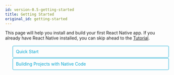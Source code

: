 ```yaml
---
id: version-0.5-getting-started
title: Getting Started
original_id: getting-started
---
```


<style>
  .toggler li {
    display: inline-block;
    position: relative;
    top: 1px;
    padding: 10px;
    margin: 0px 2px 0px 2px;
    border: 1px solid #05A5D1;
    border-bottom-color: transparent;
    border-radius: 3px 3px 0px 0px;
    color: #05A5D1;
    background-color: transparent;
    font-size: 0.99em;
    cursor: pointer;
  }
  .toggler li:first-child {
    margin-left: 0;
  }
  .toggler li:last-child {
    margin-right: 0;
  }
  .toggler ul {
    width: 100%;
    display: inline-block;
    list-style-type: none;
    margin: 0;
    border-bottom: 1px solid #05A5D1;
    cursor: default;
  }
  @media screen and (max-width: 960px) {
    .toggler li,
    .toggler li:first-child,
    .toggler li:last-child {
      display: block;
      border-bottom-color: #05A5D1;
      border-radius: 3px;
      margin: 2px 0px 2px 0px;
    }
    .toggler ul {
      border-bottom: 0;
    }
  }
  .toggler a {
    display: inline-block;
    padding: 10px 5px;
    margin: 2px;
    border: 1px solid #05A5D1;
    border-radius: 3px;
    text-decoration: none !important;
  }
  .display-guide-quickstart .toggler .button-quickstart,
  .display-guide-native .toggler .button-native,
  .display-os-mac .toggler .button-mac,
  .display-os-linux .toggler .button-linux,
  .display-os-windows .toggler .button-windows,
  .display-platform-ios .toggler .button-ios,
  .display-platform-android .toggler .button-android {
    background-color: #05A5D1;
    color: white;
  }
  block { display: none; }
  .display-guide-quickstart.display-platform-ios.display-os-mac .quickstart.ios.mac,
  .display-guide-quickstart.display-platform-ios.display-os-linux .quickstart.ios.linux,
  .display-guide-quickstart.display-platform-ios.display-os-windows .quickstart.ios.windows,
  .display-guide-quickstart.display-platform-android.display-os-mac .quickstart.android.mac,
  .display-guide-quickstart.display-platform-android.display-os-linux .quickstart.android.linux,
  .display-guide-quickstart.display-platform-android.display-os-windows .quickstart.android.windows,    .display-guide-native.display-platform-ios.display-os-mac .native.ios.mac,
  .display-guide-native.display-platform-ios.display-os-linux .native.ios.linux,
  .display-guide-native.display-platform-ios.display-os-windows .native.ios.windows,
  .display-guide-native.display-platform-android.display-os-mac .native.android.mac,
  .display-guide-native.display-platform-android.display-os-linux .native.android.linux,
  .display-guide-native.display-platform-android.display-os-windows .native.android.windows {
    display: block;
  }
</style>

This page will help you install and build your first React Native app. If you
already have React Native installed, you can skip ahead to the
[Tutorial](tutorial.md).

<div class="toggler">
  <ul role="tablist" >
    <li id="quickstart" class="button-quickstart" aria-selected="false" role="tab" tabindex="0" aria-controls="quickstarttab" onclick="displayTab('guide', 'quickstart')">
      Quick Start
    </li>
    <li id="native" class="button-native" aria-selected="false" role="tab" tabindex="-1" aria-controls="nativetab" onclick="displayTab('guide', 'native')">
      Building Projects with Native Code
    </li>
  </ul>
</div>

<block class="quickstart mac windows linux ios android" />

[Create React Native App](https://github.com/react-community/create-react-native-app)
is the easiest way to start building a new React Native application. It allows
you to start a project without installing or configuring any tools to build
native code - no Xcode or Android Studio installation required (see
[Caveats](getting-started.md#caveats)).

Assuming that you have [Node](https://nodejs.org/en/download/) installed, you
can use npm to install the `create-react-native-app` command line utility:

```
npm install -g create-react-native-app
```

Then run the following commands to create a new React Native project called
"AwesomeProject":

```
create-react-native-app AwesomeProject

cd AwesomeProject
npm start
```

This will start a development server for you, and print a QR code in your
terminal.

## Running your React Native application

Install the [Expo](https://expo.io) client app on your iOS or Android phone and
connect to the same wireless network as your computer. Using the Expo app, scan
the QR code from your terminal to open your project.

### Modifying your app

Now that you have successfully run the app, let's modify it. Open `App.js` in
your text editor of choice and edit some lines. The application should reload
automatically once you save your changes.

### That's it!

Congratulations! You've successfully run and modified your first React Native
app.

<center><img src="/react-native/docs/assets/GettingStartedCongratulations.png" width="150"></img></center>

## Now what?

* Create React Native App also has a
  [user guide](https://github.com/react-community/create-react-native-app/blob/master/react-native-scripts/template/README.md)
  you can reference if you have questions specific to the tool.

* If you can't get this to work, see the
  [Troubleshooting](https://github.com/react-community/create-react-native-app/blob/master/react-native-scripts/template/README.md#troubleshooting)
  section in the README for Create React Native App.

If you're curious to learn more about React Native, continue on to the
[Tutorial](tutorial.md).

### Running your app on a simulator or virtual device

Create React Native App makes it really easy to run your React Native app on a
physical device without setting up a development environment. If you want to run
your app on the iOS Simulator or an Android Virtual Device, please refer to the
instructions for building projects with native code to learn how to install
Xcode and set up your Android development environment.

Once you've set these up, you can launch your app on an Android Virtual Device
by running `npm run android`, or on the iOS Simulator by running `npm run ios`
(macOS only).

### Caveats

Because you don't build any native code when using Create React Native App to
create a project, it's not possible to include custom native modules beyond the
React Native APIs and components that are available in the Expo client app.

If you know that you'll eventually need to include your own native code, Create
React Native App is still a good way to get started. In that case you'll just
need to
"[eject](https://github.com/react-community/create-react-native-app/blob/master/react-native-scripts/template/README.md#ejecting-from-create-react-native-app)"
eventually to create your own native builds. If you do eject, the "Building
Projects with Native Code" instructions will be required to continue working on
your project.

Create React Native App configures your project to use the most recent React
Native version that is supported by the Expo client app. The Expo client app
usually gains support for a given React Native version about a week after the
React Native version is released as stable. You can check
[this document](https://github.com/react-community/create-react-native-app/blob/master/VERSIONS.md)
to find out what versions are supported.

If you're integrating React Native into an existing project, you'll want to skip
Create React Native App and go directly to setting up the native build
environment. Select "Building Projects with Native Code" above for instructions
on configuring a native build environment for React Native.

<block class="native mac windows linux ios android" />

<p>Follow these instructions if you need to build native code in your project. For example, if you are integrating React Native into an existing application, or if you "ejected" from <a href="getting-started.md" onclick="displayTab('guide', 'quickstart')">Create React Native App</a>, you'll need this section.</p>

The instructions are a bit different depending on your development operating
system, and whether you want to start developing for iOS or Android. If you want
to develop for both iOS and Android, that's fine - you just have to pick one to
start with, since the setup is a bit different.

<div class="toggler">
  <span>Development OS:</span>
  <a href="javascript:void(0);" class="button-mac" onclick="displayTab('os', 'mac')">macOS</a>
  <a href="javascript:void(0);" class="button-windows" onclick="displayTab('os', 'windows')">Windows</a>
  <a href="javascript:void(0);" class="button-linux" onclick="displayTab('os', 'linux')">Linux</a>
  <span>Target OS:</span>
  <a href="javascript:void(0);" class="button-ios" onclick="displayTab('platform', 'ios')">iOS</a>
  <a href="javascript:void(0);" class="button-android" onclick="displayTab('platform', 'android')">Android</a>
</div>

<block class="native linux windows ios" />

## Unsupported

<blockquote><p>A Mac is required to build projects with native code for iOS. You can follow the <a href="getting-started.md" onclick="displayTab('guide', 'quickstart')">Quick Start</a> to learn how to build your app using Create React Native App instead.</p></blockquote>

<block class="native mac ios" />

## Installing dependencies

You will need Node, Watchman, the React Native command line interface, and
Xcode.

While you can use any editor of your choice to develop your app, you will need
to install Xcode in order to set up the necessary tooling to build your React
Native app for iOS.

<block class="native mac android" />

## Installing dependencies

You will need Node, Watchman, the React Native command line interface, a JDK,
and Android Studio.

<block class="native linux android" />

## Installing dependencies

You will need Node, the React Native command line interface, a JDK, and Android
Studio.

<block class="native windows android" />

## Installing dependencies

You will need Node, the React Native command line interface, Python2, a JDK, and
Android Studio.

<block class="native mac windows linux android" />

While you can use any editor of your choice to develop your app, you will need
to install Android Studio in order to set up the necessary tooling to build your
React Native app for Android.

<block class="native mac ios android" />

### Node, Watchman

We recommend installing Node and Watchman using [Homebrew](http://brew.sh/). Run
the following commands in a Terminal after installing Homebrew:

```
brew install node
brew install watchman
```

If you have already installed Node on your system, make sure it is version 4 or
newer.

[Watchman](https://facebook.github.io/watchman) is a tool by Facebook for
watching changes in the filesystem. It is highly recommended you install it for
better performance.

<block class="native linux android" />

### Node

Follow the
[installation instructions for your Linux distribution](https://nodejs.org/en/download/package-manager/)
to install Node 6 or newer.

<block class='native windows android' />

### Node, Python2, JDK

We recommend installing Node and Python2 via
[Chocolatey](https://chocolatey.org), a popular package manager for Windows.

React Native also requires a recent version of the
[Java SE Development Kit (JDK)](http://www.oracle.com/technetwork/java/javase/downloads/jdk8-downloads-2133151.html),
as well as Python 2. Both can be installed using Chocolatey.

Open an Administrator Command Prompt (right click Command Prompt and select "Run
as Administrator"), then run the following command:

```powershell
choco install -y nodejs.install python2 jdk8
```

If you have already installed Node on your system, make sure it is version 4 or
newer. If you already have a JDK on your system, make sure it is version 8 or
newer.

> You can find additional installation options on
> [Node's Downloads page](https://nodejs.org/en/download/).

<block class="native mac ios android" />

### The React Native CLI

Node comes with npm, which lets you install the React Native command line
interface.

Run the following command in a Terminal:

```
npm install -g react-native-cli
```

> If you get an error like `Cannot find module 'npmlog'`, try installing npm
> directly: `curl -0 -L https://npmjs.org/install.sh | sudo sh`.

<block class="native windows linux android" />

### The React Native CLI

Node comes with npm, which lets you install the React Native command line
interface.

Run the following command in a Command Prompt or shell:

```powershell
npm install -g react-native-cli
```

> If you get an error like `Cannot find module 'npmlog'`, try installing npm
> directly: `curl -0 -L https://npmjs.org/install.sh | sudo sh`.

<block class="native mac ios" />

### Xcode

The easiest way to install Xcode is via the
[Mac App Store](https://itunes.apple.com/us/app/xcode/id497799835?mt=12).
Installing Xcode will also install the iOS Simulator and all the necessary tools
to build your iOS app.

If you have already installed Xcode on your system, make sure it is version 8 or
higher.

#### Command Line Tools

You will also need to install the Xcode Command Line Tools. Open Xcode, then
choose "Preferences..." from the Xcode menu. Go to the Locations panel and
install the tools by selecting the most recent version in the Command Line Tools
dropdown.

![Xcode Command Line Tools](/react-native/docs/assets/GettingStartedXcodeCommandLineTools.png)

<block class="native mac linux android" />

### Java Development Kit

React Native requires a recent version of the Java SE Development Kit (JDK).
[Download and install JDK 8 or newer](http://www.oracle.com/technetwork/java/javase/downloads/jdk8-downloads-2133151.html)
if needed.

<block class="native mac linux windows android" />

### Android development environment

Setting up your development environment can be somewhat tedious if you're new to
Android development. If you're already familiar with Android development, there
are a few things you may need to configure. In either case, please make sure to
carefully follow the next few steps.

<block class="native mac windows linux android" />

#### 1. Install Android Studio

[Download and install Android Studio](https://developer.android.com/studio/index.html).
Choose a "Custom" setup when prompted to select an installation type. Make sure
the boxes next to all of the following are checked:

<block class="native mac windows android" />

* `Android SDK`
* `Android SDK Platform`
* `Performance (Intel ® HAXM)`
* `Android Virtual Device`

<block class="native linux android" />

* `Android SDK`
* `Android SDK Platform`
* `Android Virtual Device`

<block class="native mac windows linux android" />

Then, click "Next" to install all of these components.

> If the checkboxes are grayed out, you will have a chance to install these
> components later on.

Once setup has finalized and you're presented with the Welcome screen, proceed
to the next step.

#### 2. Install the Android SDK

Android Studio installs the latest Android SDK by default. Building a React
Native app with native code, however, requires the `Android 6.0 (Marshmallow)`
SDK in particular. Additional Android SDKs can be installed through the SDK
Manager in Android Studio.

The SDK Manager can be accessed from the "Welcome to Android Studio" screen.
Click on "Configure", then select "SDK Manager".

<block class="native mac android" />

![Android Studio Welcome](/react-native/docs/assets/GettingStartedAndroidStudioWelcomeMacOS.png)

<block class="native windows android" />

![Android Studio Welcome](/react-native/docs/assets/GettingStartedAndroidStudioWelcomeWindows.png)

<block class="native mac windows linux android" />

> The SDK Manager can also be found within the Android Studio "Preferences"
> dialog, under **Appearance & Behavior** → **System Settings** → **Android
> SDK**.

Select the "SDK Platforms" tab from within the SDK Manager, then check the box
next to "Show Package Details" in the bottom right corner. Look for and expand
the `Android 6.0 (Marshmallow)` entry, then make sure the following items are
all checked:

* `Google APIs`
* `Android SDK Platform 23`
* `Intel x86 Atom_64 System Image`
* `Google APIs Intel x86 Atom_64 System Image`

<block class="native mac android" />

![Android SDK Manager](/react-native/docs/assets/GettingStartedAndroidSDKManagerMacOS.png)

<block class="native windows android" />

![Android SDK Manager](/react-native/docs/assets/GettingStartedAndroidSDKManagerWindows.png)

<block class="native windows mac linux android" />

Next, select the "SDK Tools" tab and check the box next to "Show Package
Details" here as well. Look for and expand the "Android SDK Build-Tools" entry,
then make sure that `23.0.1` is selected.

<block class="native mac android" />

![Android SDK Manager - 23.0.1 Build Tools](/react-native/docs/assets/GettingStartedAndroidSDKManagerSDKToolsMacOS.png)

<block class="native windows android" />

![Android SDK Manager - 23.0.1 Build Tools](/react-native/docs/assets/GettingStartedAndroidSDKManagerSDKToolsWindows.png)

<block class="native windows mac linux android" />

Finally, click "Apply" to download and install the Android SDK and related build
tools.

<block class="native mac android" />

![Android SDK Manager - Installs](/react-native/docs/assets/GettingStartedAndroidSDKManagerInstallsMacOS.png)

<block class="native windows android" />

![Android SDK Manager - Installs](/react-native/docs/assets/GettingStartedAndroidSDKManagerInstallsWindows.png)

<block class="native mac windows linux android" />

#### 3. Configure the ANDROID_HOME environment variable

The React Native tools require some environment variables to be set up in order
to build apps with native code.

<block class="native mac linux android" />

Add the following lines to your `$HOME/.bash_profile` config file:

<block class="native mac android" />

```
export ANDROID_HOME=$HOME/Library/Android/sdk
export PATH=$PATH:$ANDROID_HOME/tools
export PATH=$PATH:$ANDROID_HOME/platform-tools
```

<block class="native linux android" />

```
export ANDROID_HOME=$HOME/Android/Sdk
export PATH=$PATH:$ANDROID_HOME/tools
export PATH=$PATH:$ANDROID_HOME/platform-tools
```

<block class="native mac linux android" />

> `.bash_profile` is specific to `bash`. If you're using another shell, you will
> need to edit the appropriate shell-specific config file.

Type `source $HOME/.bash_profile` to load the config into your current shell.
Verify that ANDROID_HOME has been added to your path by running `echo $PATH`.

> Please make sure you use the correct Android SDK path. You can find the actual
> location of the SDK in the Android Studio "Preferences" dialog, under
> **Appearance & Behavior** → **System Settings** → **Android SDK**.

<block class="native windows android" />

Open the System pane under **System and Security** in the Control Panel, then
click on **Change settings...**. Open the **Advanced** tab and click on
**Environment Variables...**. Click on **New...** to create a new `ANDROID_HOME`
user variable that points to the path to your Android SDK:

![ANDROID_HOME Environment Variable](/react-native/docs/assets/GettingStartedAndroidEnvironmentVariableANDROID_HOME.png)

The SDK is installed, by default, at the following location:

```powershell
c:\Users\YOUR_USERNAME\AppData\Local\Android\Sdk
```

You can find the actual location of the SDK in the Android Studio "Preferences"
dialog, under **Appearance & Behavior** → **System Settings** → **Android SDK**.

Open a new Command Prompt window to ensure the new environment variable is
loaded before proceeding to the next step.

<block class="native linux android" />

### Watchman (optional)

Follow the
[Watchman installation guide](https://facebook.github.io/watchman/install.html#buildinstall)
to compile and install Watchman from source.

> [Watchman](https://facebook.github.io/watchman/docs/install.html) is a tool by
> Facebook for watching changes in the filesystem. It is highly recommended you
> install it for better performance, but it's alright to skip this if you find
> the process to be tedious.

<block class="native mac ios" />

## Creating a new application

Use the React Native command line interface to generate a new React Native
project called "AwesomeProject":

```
react-native init AwesomeProject
```

This is not necessary if you are integrating React Native into an existing
application, if you "ejected" from Create React Native App, or if you're adding
iOS support to an existing React Native project (see
[Platform Specific Code](platform-specific-code.md)).

<block class="native mac windows linux android" />

## Creating a new application

Use the React Native command line interface to generate a new React Native
project called "AwesomeProject":

```
react-native init AwesomeProject
```

This is not necessary if you are integrating React Native into an existing
application, if you "ejected" from Create React Native App, or if you're adding
Android support to an existing React Native project (see
[Platform Specific Code](platform-specific-code.md)).

<block class="native mac windows linux android" />

## Preparing the Android device

You will need an Android device to run your React Native Android app. This can
be either a physical Android device, or more commonly, you can use an Android
Virtual Device which allows you to emulate an Android device on your computer.

Either way, you will need to prepare the device to run Android apps for
development.

### Using a physical device

If you have a physical Android device, you can use it for development in place
of an AVD by plugging it in to your computer using a USB cable and following the
instructions [here](running-on-device.md).

### Using a virtual device

You can see the list of available Android Virtual Devices (AVDs) by opening the
"AVD Manager" from within Android Studio. Look for an icon that looks like this:

![Android Studio AVD Manager](/react-native/docs/assets/GettingStartedAndroidStudioAVD.png)

If you have just installed Android Studio, you will likely need to
[create a new AVD](https://developer.android.com/studio/run/managing-avds.html).
Select "Create Virtual Device...", then pick any Phone from the list and click
"Next".

<block class="native windows android" />

![Android Studio AVD Manager](/react-native/docs/assets/GettingStartedCreateAVDWindows.png)

<block class="native mac android" />

![Android Studio AVD Manager](/react-native/docs/assets/GettingStartedCreateAVDMacOS.png)

<block class="native mac windows linux android" />

Select the "x86 Images" tab, then look for the **Marshmallow** API Level 23,
x86_64 ABI image with a Android 6.0 (Google APIs) target.

<block class="native linux android" />

> We recommend configuring
> [VM acceleration](https://developer.android.com/studio/run/emulator-acceleration.html#vm-linux)
> on your system to improve performance. Once you've followed those
> instructions, go back to the AVD Manager.

<block class="native windows android" />

![Install HAXM](/react-native/docs/assets/GettingStartedCreateAVDx86Windows.png)

> If you don't have HAXM installed, click on "Install HAXM" or follow
> [these instructions](https://software.intel.com/en-us/android/articles/installation-instructions-for-intel-hardware-accelerated-execution-manager-windows)
> to set it up, then go back to the AVD Manager.

![AVD List](/react-native/docs/assets/GettingStartedAVDManagerWindows.png)

<block class="native mac android" />

![Install HAXM](/react-native/docs/assets/GettingStartedCreateAVDx86MacOS.png)

> If you don't have HAXM installed, follow
> [these instructions](https://software.intel.com/en-us/android/articles/installation-instructions-for-intel-hardware-accelerated-execution-manager-mac-os-x)
> to set it up, then go back to the AVD Manager.

![AVD List](/react-native/docs/assets/GettingStartedAVDManagerMacOS.png)

<block class="native mac windows linux android" />

Click "Next" then "Finish" to create your AVD. At this point you should be able
to click on the green triangle button next to your AVD to launch it, then
proceed to the next step.

<block class="native mac ios" />

## Running your React Native application

Run `react-native run-ios` inside your React Native project folder:

```
cd AwesomeProject
react-native run-ios
```

You should see your new app running in the iOS Simulator shortly.

![AwesomeProject on iOS](/react-native/docs/assets/GettingStartediOSSuccess.png)

`react-native run-ios` is just one way to run your app. You can also run it
directly from within Xcode or [Nuclide](https://nuclide.io/).

> If you can't get this to work, see the
> [Troubleshooting](troubleshooting.md#content) page.

### Running on a device

The above command will automatically run your app on the iOS Simulator by
default. If you want to run the app on an actual physical iOS device, please
follow the instructions [here](running-on-device.md).

<block class="native mac windows linux android" />

## Running your React Native application

Run `react-native run-android` inside your React Native project folder:

```
cd AwesomeProject
react-native run-android
```

If everything is set up correctly, you should see your new app running in your
Android emulator shortly.

<block class="native mac android" />

![AwesomeProject on Android](/react-native/docs/assets/GettingStartedAndroidSuccessMacOS.png)

<block class="native windows android" />

![AwesomeProject on Android](/react-native/docs/assets/GettingStartedAndroidSuccessWindows.png)

<block class="native mac windows linux android" />

`react-native run-android` is just one way to run your app - you can also run it
directly from within Android Studio or [Nuclide](https://nuclide.io/).

> If you can't get this to work, see the
> [Troubleshooting](troubleshooting.md#content) page.

<block class="native mac ios android" />

### Modifying your app

Now that you have successfully run the app, let's modify it.

<block class="native mac ios" />

* Open `App.js` in your text editor of choice and edit some lines.
* Hit `⌘R` in your iOS Simulator to reload the app and see your changes!

<block class="native mac android" />

* Open `App.js` in your text editor of choice and edit some lines.
* Press the `R` key twice or select `Reload` from the Developer Menu (`⌘M`) to
  see your changes!

<block class="native windows linux android" />

### Modifying your app

Now that you have successfully run the app, let's modify it.

* Open `App.js` in your text editor of choice and edit some lines.
* Press the `R` key twice or select `Reload` from the Developer Menu (`Ctrl +
  M`) to see your changes!

<block class="native mac ios android" />

### That's it!

Congratulations! You've successfully run and modified your first React Native
app.

<center><img src="/react-native/docs/assets/GettingStartedCongratulations.png" width="150"></img></center>

<block class="native windows linux android" />

### That's it!

Congratulations! You've successfully run and modified your first React Native
app.

<center><img src="/react-native/docs/assets/GettingStartedCongratulations.png" width="150"></img></center>

<block class="native mac ios" />

## Now what?

* Turn on [Live Reload](debugging.md#reloading-javascript) in the Developer
  Menu. Your app will now reload automatically whenever you save any changes!

* If you want to add this new React Native code to an existing application,
  check out the [Integration guide](integration-with-existing-apps.md).

If you're curious to learn more about React Native, continue on to the
[Tutorial](tutorial.md).

<block class="native windows linux mac android" />

## Now what?

* Turn on [Live Reload](debugging.md#reloading-javascript) in the Developer
  Menu. Your app will now reload automatically whenever you save any changes!

* If you want to add this new React Native code to an existing application,
  check out the [Integration guide](integration-with-existing-apps.md).

If you're curious to learn more about React Native, continue on to the
[Tutorial](tutorial.md).

<script>
  function displayTab(type, value) {
    var container = document.getElementsByTagName('block')[0].parentNode;
    container.className = 'display-' + type + '-' + value + ' ' +
      container.className.replace(RegExp('display-' + type + '-[a-z]+ ?'), '');
  }
  function convertBlocks() {
    // Convert <div>...<span><block /></span>...</div>
    // Into <div>...<block />...</div>
    var blocks = document.querySelectorAll('block');
    for (var i = 0; i < blocks.length; ++i) {
      var block = blocks[i];
      var span = blocks[i].parentNode;
      var container = span.parentNode;
      container.insertBefore(block, span);
      container.removeChild(span);
    }
    // Convert <div>...<block />content<block />...</div>
    // Into <div>...<block>content</block><block />...</div>
    blocks = document.querySelectorAll('block');
    for (var i = 0; i < blocks.length; ++i) {
      var block = blocks[i];
      while (
        block.nextSibling &&
        block.nextSibling.tagName !== 'BLOCK'
      ) {
        block.appendChild(block.nextSibling);
      }
    }
  }
  function guessPlatformAndOS() {
    if (!document.querySelector('block')) {
      return;
    }
    // If we are coming to the page with a hash in it (i.e. from a search, for example), try to get
    // us as close as possible to the correct platform and dev os using the hashtag and block walk up.
    var foundHash = false;
    if (
      window.location.hash !== '' &&
      window.location.hash !== 'content'
    ) {
      // content is default
      var hashLinks = document.querySelectorAll(
        'a.hash-link'
      );
      for (
        var i = 0;
        i < hashLinks.length && !foundHash;
        ++i
      ) {
        if (hashLinks[i].hash === window.location.hash) {
          var parent = hashLinks[i].parentElement;
          while (parent) {
            if (parent.tagName === 'BLOCK') {
              // Could be more than one target os and dev platform, but just choose some sort of order
              // of priority here.
              // Dev OS
              if (parent.className.indexOf('mac') > -1) {
                displayTab('os', 'mac');
                foundHash = true;
              } else if (
                parent.className.indexOf('linux') > -1
              ) {
                displayTab('os', 'linux');
                foundHash = true;
              } else if (
                parent.className.indexOf('windows') > -1
              ) {
                displayTab('os', 'windows');
                foundHash = true;
              } else {
                break;
              }
              // Target Platform
              if (parent.className.indexOf('ios') > -1) {
                displayTab('platform', 'ios');
                foundHash = true;
              } else if (
                parent.className.indexOf('android') > -1
              ) {
                displayTab('platform', 'android');
                foundHash = true;
              } else {
                break;
              }
              // Guide
              if (parent.className.indexOf('native') > -1) {
                displayTab('guide', 'native');
                foundHash = true;
              } else if (
                parent.className.indexOf('quickstart') > -1
              ) {
                displayTab('guide', 'quickstart');
                foundHash = true;
              } else {
                break;
              }
              break;
            }
            parent = parent.parentElement;
          }
        }
      }
    }
    // Do the default if there is no matching hash
    if (!foundHash) {
      var isMac = navigator.platform === 'MacIntel';
      var isWindows = navigator.platform === 'Win32';
      displayTab('platform', isMac ? 'ios' : 'android');
      displayTab(
        'os',
        isMac ? 'mac' : isWindows ? 'windows' : 'linux'
      );
      displayTab('guide', 'quickstart');
      displayTab('language', 'objc');
    }
  }
  convertBlocks();
  guessPlatformAndOS();
</script>
